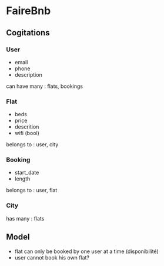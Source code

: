 # FaireBnb

## Cogitations

### User

- email
- phone
- description

can have many : flats, bookings

### Flat

- beds
- price
- descrition
- wifi (bool)

belongs to : user, city

### Booking

- start_date
- length

belongs to : user, flat

### City

has many : flats

## Model

- flat can only be booked by one user at a time (disponibilité)
- user cannot book his own flat?
